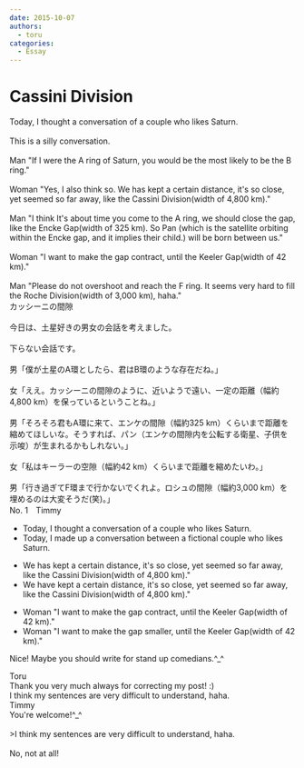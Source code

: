 ```yaml
---
date: 2015-10-07
authors:
  - toru
categories:
  - Essay
---
```


<h1 id="subject_show">Cassini Division</h1>
<div class="date" hidden>Oct 7, 2015 16:44</div>
<div id="post"><div id="body_show_ori">
Today, I thought a conversation of a couple who likes Saturn.<br/><br/>This is a silly conversation.<br/><br/>Man "If I were the A ring of Saturn, you would be the most likely to be the B ring."<br/><br/>Woman "Yes, I also think so. We has kept a certain distance, it's so close, yet seemed so far away, like the Cassini Division(width of 4,800 km)."<br/><br/>Man "I think It's about time you come to the A ring, we should close the gap, like the Encke Gap(width of 325 km). So Pan (which is the satellite orbiting within the Encke gap, and it implies their child.) will be born between us."<br/><br/>Woman "I want to make the gap contract, until the Keeler Gap(width of 42 km)."<br/><br/>Man "Please do not overshoot and reach the F ring. It seems very hard to fill the Roche Division(width of 3,000 km), haha."
</div></div>

<!-- more -->

<div id="post_ja"><div id="body_show_mo">
カッシーニの間隙<br/><br/>今日は、土星好きの男女の会話を考えました。<br/><br/>下らない会話です。<br/><br/>男「僕が土星のA環としたら、君はB環のような存在だね。」<br/><br/>女「ええ。カッシーニの間隙のように、近いようで遠い、一定の距離（幅約4,800 km）を保っているということね。」<br/><br/>男「そろそろ君もA環に来て、エンケの間隙（幅約325 km）くらいまで距離を縮めてほしいな。そうすれば、パン（エンケの間隙内を公転する衛星、子供を示唆）が生まれるかもしれない。」<br/><br/>女「私はキーラーの空隙（幅約42 km）くらいまで距離を縮めたいわ。」<br/><br/>男「行き過ぎてF環まで行かないでくれよ。ロシュの間隙（幅約3,000 km）を埋めるのは大変そうだ(笑)。」
</div></div>
<div id="block"><div class="first_name"> No. 1　<span class="just_name">Timmy</span></div><div id="block2">
<ul class="correction_field">
<li class="incorrect">Today, I thought a conversation of a couple who likes Saturn.</li>
<li class="corrected correct">
Today, I <span class="f_blue">made up </span>a conversation <span class="f_blue">between </span>a <span class="f_blue">fictional</span> couple who likes Saturn.
</li>
</ul>
<ul class="correction_field">
<li class="incorrect">We has kept a certain distance, it's so close, yet seemed so far away, like the Cassini Division(width of 4,800 km)."</li>
<li class="corrected correct">
We ha<span class="f_blue">ve</span> kept a certain distance, it's so close, yet seemed so far away, like the Cassini Division(width of 4,800 km)."
</li>
</ul>
<ul class="correction_field">
<li class="incorrect">Woman "I want to make the gap contract, until the Keeler Gap(width of 42 km)."</li>
<li class="corrected correct">
Woman "I want to make the gap <span class="f_blue">smaller</span>, until the Keeler Gap(width of 42 km)."
</li>
</ul>
<p class="comment_small">
 Nice! Maybe you should write for stand up comedians.^_^
</p>

</div><div class="name"><span class="just_name">Toru</span><br>
Thank you very much always for correcting my post! :)<br/>I think my sentences are very difficult to understand, haha.
</div>
<div class="name"><span class="just_name">Timmy</span><br>
You're welcome!^_^<br/><br/>&gt;I think my sentences are very difficult to understand, haha.<br/><br/>No, not at all!
</div>
</div>
